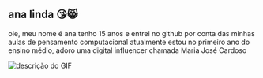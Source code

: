 ## ana linda 😘😸
 oie, meu nome é ana tenho 15 anos e entrei no github por conta das minhas aulas de pensamento computacional 
atualmente estou no primeiro ano do ensino médio, adoro uma digital influencer chamada Maria José Cardoso

![descrição do GIF](https://c.tenor.com/XknQ34ZuXgUAAAAd/tenor.gif)

